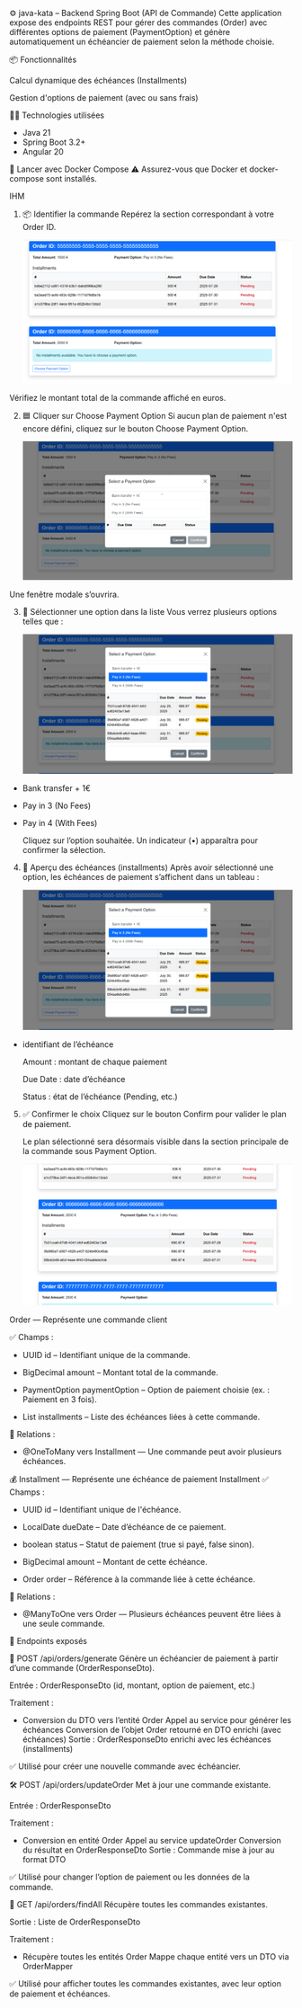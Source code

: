 ⚙️ java-kata – Backend Spring Boot (API de Commande)
Cette application expose des endpoints REST pour gérer des commandes (Order) avec différentes options de paiement (PaymentOption) et génère automatiquement un échéancier de paiement selon la méthode choisie.

📦 Fonctionnalités


Calcul dynamique des échéances (Installments)

Gestion d'options de paiement (avec ou sans frais)


🧑‍💻 Technologies utilisées

 - Java 21
 - Spring Boot 3.2+
 - Angular 20

🚀  Lancer avec Docker Compose
⚠️ Assurez-vous que Docker et docker-compose sont installés.


IHM 

1. 📦 Identifier la commande
   Repérez la section correspondant à votre Order ID.

   ![Texte alternatif](assets/img.png)


Vérifiez le montant total de la commande affiché en euros.

2. 🟦 Cliquer sur Choose Payment Option
   Si aucun plan de paiement n'est encore défini, cliquez sur le bouton Choose Payment Option.

   ![Texte alternatif](assets/img_1.png)

Une fenêtre modale s’ouvrira.

3. 🧾 Sélectionner une option dans la liste
   Vous verrez plusieurs options telles que :

   ![Texte alternatif](assets/img_2.png)

- Bank transfer + 1€

- Pay in 3 (No Fees)

- Pay in 4 (With Fees)

    Cliquez sur l’option souhaitée. Un indicateur (•) apparaîtra pour confirmer la sélection.

4. 📆 Aperçu des échéances (installments)
   Après avoir sélectionné une option, les échéances de paiement s’affichent dans un tableau :

   ![Texte alternatif](assets/img_2.png)

 - identifiant de l’échéance
    
    Amount : montant de chaque paiement
    
    Due Date : date d’échéance
    
    Status : état de l’échéance (Pending, etc.)

5. ✅ Confirmer le choix
   Cliquez sur le bouton Confirm pour valider le plan de paiement.

    Le plan sélectionné sera désormais visible dans la section principale de la commande sous Payment Option.

   ![Texte alternatif](assets/img_3.png)


Order — Représente une commande client

✅ Champs :
- UUID id – Identifiant unique de la commande.

- BigDecimal amount – Montant total de la commande.

- PaymentOption paymentOption – Option de paiement choisie (ex. : Paiement en 3 fois).

- List<Installment> installments – Liste des échéances liées à cette commande.

🔗 Relations :
- @OneToMany vers Installment — Une commande peut avoir plusieurs échéances.

💰 Installment — Représente une échéance de paiement
 Installment
✅ Champs :
- UUID id – Identifiant unique de l'échéance.

- LocalDate dueDate – Date d’échéance de ce paiement.

- boolean status – Statut de paiement (true si payé, false sinon).

- BigDecimal amount – Montant de cette échéance.

- Order order – Référence à la commande liée à cette échéance.

🔗 Relations :
- @ManyToOne vers Order — Plusieurs échéances peuvent être liées à une seule commande.


🔀 Endpoints exposés


📌 POST /api/orders/generate
Génère un échéancier de paiement à partir d’une commande (OrderResponseDto).

Entrée : OrderResponseDto (id, montant, option de paiement, etc.)

Traitement :

 - Conversion du DTO vers l’entité Order
   Appel au service pour générer les échéances
   Conversion de l’objet Order retourné en DTO enrichi (avec échéances)
   Sortie : OrderResponseDto enrichi avec les échéances (installments)

✅ Utilisé pour créer une nouvelle commande avec échéancier.


🛠 POST /api/orders/updateOrder
Met à jour une commande existante.

Entrée : OrderResponseDto

Traitement :

   - Conversion en entité Order
      Appel au service updateOrder
      Conversion du résultat en OrderResponseDto
      Sortie : Commande mise à jour au format DTO

✅ Utilisé pour changer l’option de paiement ou les données de la commande.

📄 GET /api/orders/findAll
Récupère toutes les commandes existantes.

Sortie : Liste de OrderResponseDto

Traitement :

   - Récupère toutes les entités Order
      Mappe chaque entité vers un DTO via OrderMapper

✅ Utilisé pour afficher toutes les commandes existantes, avec leur option de paiement et échéances.




